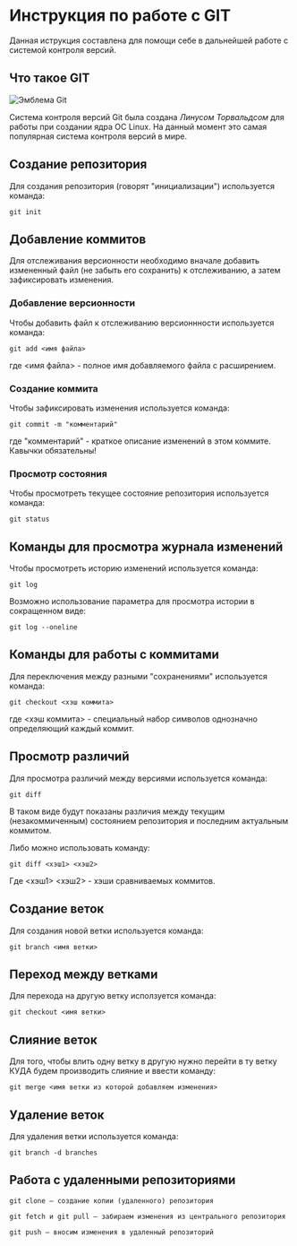 # **Инструкция по работе с GIT**

Данная иструкция составлена для помощи себе в дальнейшей работе с системой контроля версий.

## Что такое GIT

![Эмблема Git](git.JPG)

Система контроля версий Git была создана *Линусом Торвальдсом* для работы при создании ядра ОС Linux. На данный момент это самая популярная система контроля версий в мире.

## Создание репозитория

Для создания репозитория (говорят "инициализации") используется команда:

    git init

## Добавление коммитов

Для отслеживания версионности необходимо вначале добавить измененный файл (не забыть его сохранить) к отслеживанию, а затем зафиксировать изменения.

### Добавление версионности

Чтобы добавить файл к отслеживанию версионнности используется команда:

    git add <имя файла>

где <имя файла> - полное имя добавляемого файла с расширением.

### Создание коммита

Чтобы зафиксировать изменения используется команда:

    git commit -m "комментарий"

где "комментарий" - краткое описание изменений в этом коммите. Кавычки обязательны!

### Просмотр состояния

Чтобы просмотреть текущее состояние репозитория используется команда:

    git status

## Команды для просмотра журнала изменений

Чтобы просмотреть историю изменений используется команда:

    git log

Возможно использование параметра для просмотра истории в сокращенном виде:

    git log --oneline

## Команды для работы с коммитами

Для переключения между разными "сохранениями" используется команда:

    git checkout <хэш коммита>

где <хэш коммита> - специальный набор символов однозначно определяющий каждый коммит.

## Просмотр различий

Для просмотра различий между версиями используется команда:

    git diff

В таком виде будут показаны различия между текущим (незакоммиченным) состоянием репозитория и последним актуальным коммитом.

Либо можно использовать команду:

    git diff <хэш1> <хэш2>

Где <хэш1> <хэш2> - хэши сравниваемых коммитов.

## Создание веток

Для создания новой ветки используется команда:

    git branch <имя ветки>

## Переход между ветками

Для перехода на другую ветку исползуется команда:

    git checkout <имя ветки>

## Слияние веток

Для того, чтобы влить одну ветку в другую нужно перейти в ту ветку КУДА будем производить слияние и ввести команду:

    git merge <имя ветки из которой добавляем изменения>

## Удаление веток

Для удаления ветки используется команда:
    
    git branch -d branches

## Работа с удаленными репозиториями

    git clone — создание копии (удаленного) репозитория

    git fetch и git pull — забираем изменения из центрального репозитория

    git push — вносим изменения в удаленный репозиторий

